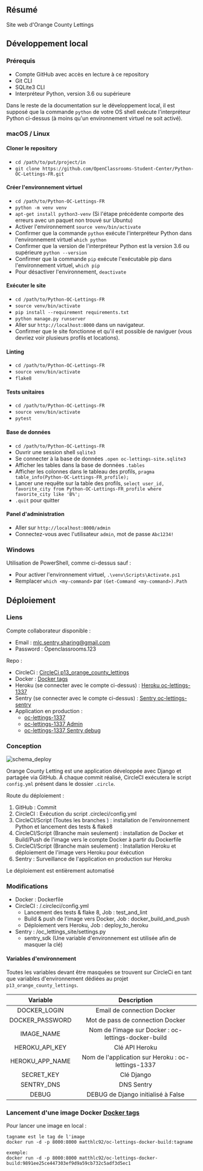 ## Résumé

Site web d'Orange County Lettings

## Développement local

### Prérequis

- Compte GitHub avec accès en lecture à ce repository
- Git CLI
- SQLite3 CLI
- Interpréteur Python, version 3.6 ou supérieure

Dans le reste de la documentation sur le développement local, il est supposé que la commande `python` de votre OS shell exécute l'interpréteur Python ci-dessus (à moins qu'un environnement virtuel ne soit activé).

### macOS / Linux

#### Cloner le repository

- `cd /path/to/put/project/in`
- `git clone https://github.com/OpenClassrooms-Student-Center/Python-OC-Lettings-FR.git`

#### Créer l'environnement virtuel

- `cd /path/to/Python-OC-Lettings-FR`
- `python -m venv venv`
- `apt-get install python3-venv` (Si l'étape précédente comporte des erreurs avec un paquet non trouvé sur Ubuntu)
- Activer l'environnement `source venv/bin/activate`
- Confirmer que la commande `python` exécute l'interpréteur Python dans l'environnement virtuel
`which python`
- Confirmer que la version de l'interpréteur Python est la version 3.6 ou supérieure `python --version`
- Confirmer que la commande `pip` exécute l'exécutable pip dans l'environnement virtuel, `which pip`
- Pour désactiver l'environnement, `deactivate`

#### Exécuter le site

- `cd /path/to/Python-OC-Lettings-FR`
- `source venv/bin/activate`
- `pip install --requirement requirements.txt`
- `python manage.py runserver`
- Aller sur `http://localhost:8000` dans un navigateur.
- Confirmer que le site fonctionne et qu'il est possible de naviguer (vous devriez voir plusieurs profils et locations).

#### Linting

- `cd /path/to/Python-OC-Lettings-FR`
- `source venv/bin/activate`
- `flake8`

#### Tests unitaires

- `cd /path/to/Python-OC-Lettings-FR`
- `source venv/bin/activate`
- `pytest`

#### Base de données

- `cd /path/to/Python-OC-Lettings-FR`
- Ouvrir une session shell `sqlite3`
- Se connecter à la base de données `.open oc-lettings-site.sqlite3`
- Afficher les tables dans la base de données `.tables`
- Afficher les colonnes dans le tableau des profils, `pragma table_info(Python-OC-Lettings-FR_profile);`
- Lancer une requête sur la table des profils, `select user_id, favorite_city from
  Python-OC-Lettings-FR_profile where favorite_city like 'B%';`
- `.quit` pour quitter

#### Panel d'administration

- Aller sur `http://localhost:8000/admin`
- Connectez-vous avec l'utilisateur `admin`, mot de passe `Abc1234!`

### Windows

Utilisation de PowerShell, comme ci-dessus sauf :

- Pour activer l'environnement virtuel, `.\venv\Scripts\Activate.ps1` 
- Remplacer `which <my-command>` par `(Get-Command <my-command>).Path`

## Déploiement

### Liens

Compte collaborateur disponible :
- Email : mlc.sentry.sharing@gmail.com
- Password : Openclassrooms.123

Repo :
- CircleCi : [CircleCi p13_orange_county_lettings](https://app.circleci.com/pipelines/github/MatthLC/p13_orange_county_lettings)
- Docker : [Docker tags](https://hub.docker.com/r/matthlc92/oc-lettings-docker-build/tags)
- Heroku (se connecter avec le compte ci-dessus) : [Heroku oc-lettings-1337](https://dashboard.heroku.com/apps/oc-lettings-1337)
- Sentry (se connecter avec le compte ci-dessus) : [Sentry oc-lettings-sentry](https://sentry.io/organizations/student-x52/issues/)
- Application en production : 
  - [oc-lettings-1337](https://oc-lettings-1337.herokuapp.com/)
  - [oc-lettings-1337 Admin](https://oc-lettings-1337.herokuapp.com/admin/)
  - [oc-lettings-1337 Sentry debug](https://oc-lettings-1337.herokuapp.com/sentry-debug/)


### Conception
![schema_deploy](https://user-images.githubusercontent.com/85108007/175058909-d16d216b-7e44-4a42-ad4b-31362c1eaa8a.PNG)

Orange County Letting est une application développée avec Django et partagée via GitHub. A chaque commit réalisé, CircleCI exécutera le script `config.yml` présent dans le dossier `.circle`.

Route du déploiement :
1. GitHub : Commit
2. CircleCI : Exécution du script .circleci/config.yml
3. CircleCI/Script (Toutes les branches ) : installation de l'environnement Python et lancement des tests & flake8
4. CircleCI/Script (Branche main seulement) : installation de Docker et Build/Push de l'image vers le compte Docker à partir du Dockerfile
5. CircleCI/Script (Branche main seulement) : Installation Heroku et déploiement de l'image vers Heroku pour éxécution
6. Sentry : Surveillance de l'application en production sur Heroku

Le déploiement est entièrement automatisé

### Modifications

- Docker : Dockerfile
- CircleCI : /.circleci/config.yml
  - Lancement des tests & flake 8, Job : test_and_lint
  - Build & push de l'image vers Docker, Job : docker_build_and_push
  - Déploiement vers Heroku, Job : deploy_to_heroku
- Sentry : /oc_lettings_site/settings.py
  - sentry_sdk (Une variable d'environnement est utilisée afin de masquer la clé)

#### Variables d'environnement
Toutes les variables devant être masquées se trouvent sur CircleCi en tant que variables d'environnement dédiées au projet `p13_orange_county_lettings`.

| Variable | Description |
| :---: | :---: |
| DOCKER_LOGIN | Email de connection Docker |
| DOCKER_PASSWORD | Mot de pass de connection Docker |
| IMAGE_NAME | Nom de l'image sur Docker : oc-lettings-docker-build |
| HEROKU_API_KEY | Clé API Heroku |
| HEROKU_APP_NAME | Nom de l'application sur Heroku : oc-lettings-1337 |
| SECRET_KEY | Clé Django |
| SENTRY_DNS | DNS Sentry |
| DEBUG | DEBUG de Django initialisé à False |

### Lancement d'une image Docker [Docker tags](https://hub.docker.com/r/matthlc92/oc-lettings-docker-build/tags)

Pour lancer une image en local :
```
tagname est le tag de l'image
docker run -d -p 8000:8000 matthlc92/oc-lettings-docker-build:tagname

exemple:
docker run -d -p 8000:8000 matthlc92/oc-lettings-docker-build:9891ee25ce447303ef9d9a59cb732c5adf3d5ec1
```


